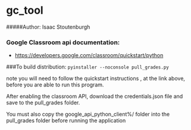 # gc_tool
#####Author: Isaac Stoutenburgh
### Google Classroom api documentation:
* https://developers.google.com/classroom/quickstart/python

###To build distribution:
`pyinstaller --noconsole pull_grades.py`

note you will need to follow the quickstart instructions
, at the link above, before you are able to run this program.

After enabling the classroom API, download the credentials.json file
and save to the pull_grades folder. 

You must also copy the google_api_python_client%/ folder into the pull_grades folder before running the application
